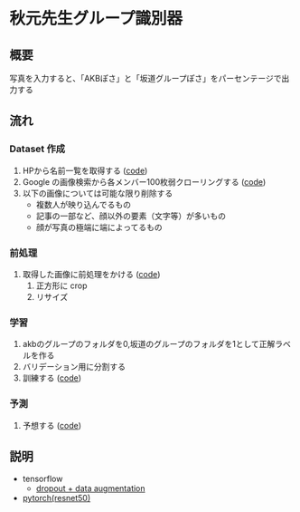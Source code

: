 # 秋元先生グループ識別器

## 概要
写真を入力すると、「AKBぽさ」と「坂道グループぽさ」をパーセンテージで出力する

## 流れ

### Dataset 作成
1. HPから名前一覧を取得する ([code](./get_names.py))
2. Google の画像検索から各メンバー100枚弱クローリングする ([code](./google_img_search.py))
3. 以下の画像については可能な限り削除する
    * 複数人が映り込んでるもの
    * 記事の一部など、顔以外の要素（文字等）が多いもの
    * 顔が写真の極端に端によってるもの

### 前処理
1. 取得した画像に前処理をかける ([code](./resize.py))
    1. 正方形に crop
    2. リサイズ

### 学習
1. akbのグループのフォルダを0,坂道のグループのフォルダを1として正解ラベルを作る
1. バリデーション用に分割する
1. 訓練する ([code](./akimoto.ipynb))

### 予測
1. 予想する ([code](./akimoto_predict.ipynb))


## 説明
- tensorflow
    - [dropout + data augmentation](akimoto_v1.ipynb)
- [pytorch(resnet50)](results/7th/resnet50.ipynb)
